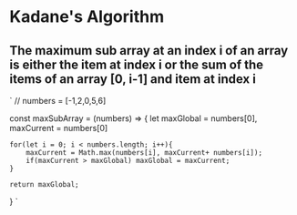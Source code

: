 # Kadane's Algorithm

## The maximum sub array at an index i of an array is either the item at index i or the sum of the items of an array [0, i-1] and item at index i

`
// numbers = [-1,2,0,5,6]

const maxSubArray = (numbers) => {
    let maxGlobal = numbers[0], maxCurrent = numbers[0]

    for(let i = 0; i < numbers.length; i++){
        maxCurrent = Math.max(numbers[i], maxCurrent+ numbers[i]);
        if(maxCurrent > maxGlobal) maxGlobal = maxCurrent;
    }

    return maxGlobal;
}
`
